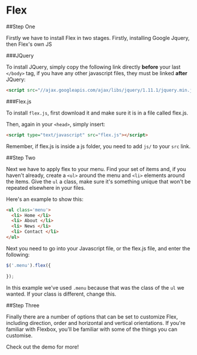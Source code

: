 Flex
====


##Step One

Firstly we have to install Flex in two stages. Firstly, installing Google Jquery, then Flex's own JS

###JQuery

To install JQuery, simply copy the following link directly **before** your last `</body>` tag, if you have any other javascript files, they must be linked **after** JQuery:

```HTML
<script src="//ajax.googleapis.com/ajax/libs/jquery/1.11.1/jquery.min.js"></script>
```

###Flex.js

To install `flex.js`, first download it and make sure it is in a file called flex.js.

Then, again in your `<head>`, simply insert:

```HTML
<script type="text/javascript" src="flex.js"></script>
```

Remember, if flex.js is inside a js folder, you need to add `js/` to your `src` link.

##Step Two

Next we have to apply flex to your menu. Find your set of items and, if you haven't already, create a `<ul>` around the menu and `<li>` elements around the items. Give the `ul` a class, make sure it's something unique that won't be repeated elsewhere in your files.

Here's an example to show this:

```HTML
<ul class='menu'>
  <li> Home </li>
  <li> About </li>
  <li> News </li>
  <li> Contact </li>
</ul>
```
Next you need to go into your Javascript file, or the flex.js file, and enter the following:
```JAVASCRIPT
$('.menu').flex({
  
});
```
In this example we've used `.menu` because that was the class of the `ul` we wanted. If your class is different, change this.

##Step Three

Finally there are a number of options that can be set to customize Flex, including direction, order and horizontal and vertical orientations. If you're familiar with Flexbox, you'll be familiar with some of the things you can customise.

Check out the demo for more!
